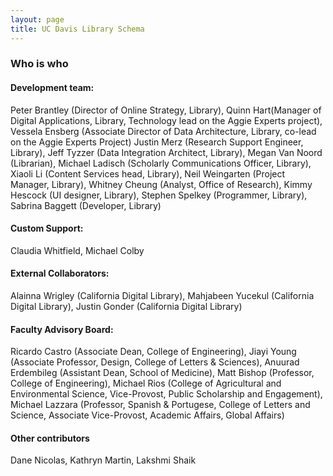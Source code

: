 ```yaml
---
layout: page
title: UC Davis Library Schema
---
```

### Who is who
#### Development team:
Peter Brantley (Director of Online Strategy, Library), Quinn Hart(Manager of Digital Applications, Library, Technology lead on the Aggie Experts project), Vessela Ensberg (Associate Director of Data Architecture, Library, co-lead on the Aggie Experts Project) Justin Merz (Research Support Engineer, Library), Jeff Tyzzer (Data Integration Architect, Library), Megan Van Noord (Librarian), Michael Ladisch (Scholarly Communications Officer, Library), Xiaoli Li (Content Services head, Library), Neil Weingarten (Project Manager, Library), Whitney Cheung (Analyst, Office of Research), Kimmy Hescock (UI designer, Library), Stephen Spelkey (Programmer, Library), Sabrina Baggett (Developer, Library)

#### Custom Support:
Claudia Whitfield, Michael Colby

#### External Collaborators:
Alainna Wrigley (California Digital Library), Mahjabeen Yucekul (California Digital Library), Justin Gonder (California Digital Library)

#### Faculty Advisory Board:
Ricardo Castro (Associate Dean, College of Engineering), Jiayi Young (Associate Professor, Design, College of Letters & Sciences), Anuurad Erdembileg (Assistant Dean, School of Medicine), Matt Bishop (Professor, College of Engineering), Michael Rios (College of Agricultural and Environmental Science, Vice-Provost, Public Scholarship and Engagement), Michael Lazzara (Professor, Spanish & Portugese, College of Letters and Science, Associate Vice-Provost, Academic Affairs, Global Affairs)

#### Other contributors
Dane Nicolas, Kathryn Martin, Lakshmi Shaik